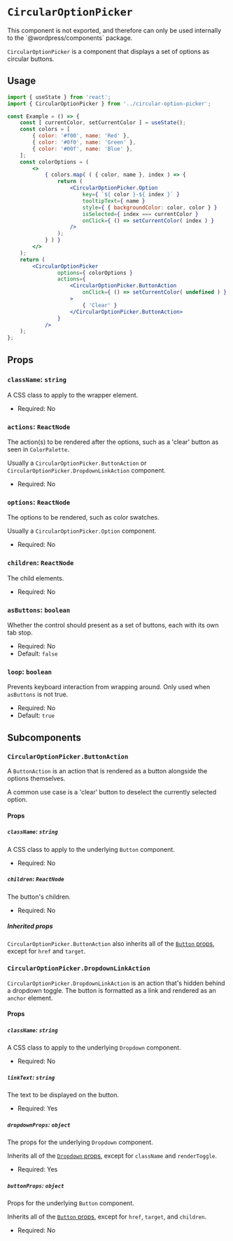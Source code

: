 # `CircularOptionPicker`

<div class="callout callout-alert">
This component is not exported, and therefore can only be used internally to the `@wordpress/components` package.
</div>

`CircularOptionPicker` is a component that displays a set of options as circular buttons.

## Usage

```jsx
import { useState } from 'react';
import { CircularOptionPicker } from '../circular-option-picker';

const Example = () => {
	const [ currentColor, setCurrentColor ] = useState();
	const colors = [
		{ color: '#f00', name: 'Red' },
		{ color: '#0f0', name: 'Green' },
		{ color: '#00f', name: 'Blue' },
	];
	const colorOptions = (
		<>
			{ colors.map( ( { color, name }, index ) => {
				return (
					<CircularOptionPicker.Option
						key={ `${ color }-${ index }` }
						tooltipText={ name }
						style={ { backgroundColor: color, color } }
						isSelected={ index === currentColor }
						onClick={ () => setCurrentColor( index ) }
					/>
				);
			} ) }
		</>
	);
	return (
		<CircularOptionPicker
				options={ colorOptions }
				actions={
					<CircularOptionPicker.ButtonAction
						onClick={ () => setCurrentColor( undefined ) }
					>
						{ 'Clear' }
					</CircularOptionPicker.ButtonAction>
				}
			/>
	);
};
```

## Props

### `className`: `string`

A CSS class to apply to the wrapper element.

- Required: No

### `actions`: `ReactNode`

The action(s) to be rendered after the options, such as a 'clear' button as seen in `ColorPalette`.

Usually a `CircularOptionPicker.ButtonAction` or `CircularOptionPicker.DropdownLinkAction` component.

- Required: No

### `options`: `ReactNode`

The options to be rendered, such as color swatches.

Usually a `CircularOptionPicker.Option` component.

- Required: No

### `children`: `ReactNode`

The child elements.

- Required: No

### `asButtons`: `boolean`

Whether the control should present as a set of buttons, each with its own tab stop.

- Required: No
- Default: `false`

### `loop`: `boolean`

Prevents keyboard interaction from wrapping around. Only used when `asButtons` is not true.

- Required: No
- Default: `true`

## Subcomponents

### `CircularOptionPicker.ButtonAction`

A `ButtonAction` is an action that is rendered as a button alongside the options themselves.

A common use case is a 'clear' button to deselect the currently selected option.

#### Props

##### `className`: `string`

A CSS class to apply to the underlying `Button` component.

- Required: No

##### `children`: `ReactNode`

The button's children.

- Required: No

##### Inherited props

`CircularOptionPicker.ButtonAction` also inherits all of the [`Button` props](/packages/components/src/button/README.md#props), except for `href` and `target`.

### `CircularOptionPicker.DropdownLinkAction`

`CircularOptionPicker.DropdownLinkAction` is an action that's hidden behind a dropdown toggle. The button is formatted as a link and rendered as an `anchor` element.

#### Props

##### `className`: `string`

A CSS class to apply to the underlying `Dropdown` component.

- Required: No

##### `linkText`: `string`

The text to be displayed on the button.

- Required: Yes

##### `dropdownProps`: `object`

The props for the underlying `Dropdown` component.

Inherits all of the [`Dropdown` props](/packages/components/src/dropdown/README.md#props), except for `className` and `renderToggle`.

- Required: Yes

##### `buttonProps`: `object`

Props for the underlying `Button` component.

Inherits all of the [`Button` props](/packages/components/src/button/README.md#props), except for `href`, `target`, and `children`.

- Required: No
